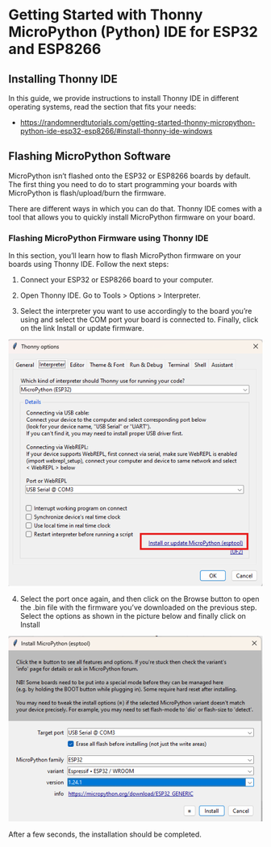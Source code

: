 # Getting Started with Thonny MicroPython (Python) IDE for ESP32 and ESP8266


## Installing Thonny IDE
In this guide, we provide instructions to install Thonny IDE in different operating systems, read the section that fits your needs:
- https://randomnerdtutorials.com/getting-started-thonny-micropython-python-ide-esp32-esp8266/#install-thonny-ide-windows

## Flashing MicroPython Software
MicroPython isn’t flashed onto the ESP32 or ESP8266 boards by default. The first thing you need to do to start programming your boards with MicroPython is flash/upload/burn the firmware.

There are different ways in which you can do that. Thonny IDE comes with a tool that allows you to quickly install MicroPython firmware on your board. 

### Flashing MicroPython Firmware using Thonny IDE
In this section, you’ll learn how to flash MicroPython firmware on your boards using Thonny IDE. Follow the next steps:

1) Connect your ESP32 or ESP8266 board to your computer.

2) Open Thonny IDE. Go to Tools > Options > Interpreter.

3) Select the interpreter you want to use accordingly to the board you’re using and select the COM port your board is connected to. Finally, click on the link Install or update firmware.

![screenshot](images/thonny_interpreter.png)

4) Select the port once again, and then click on the Browse button to open the .bin file with the firmware you’ve downloaded on the previous step. Select the options as shown in the picture below and finally click on Install

![screenshot](images/thonny_flash.png)

After a few seconds, the installation should be completed.